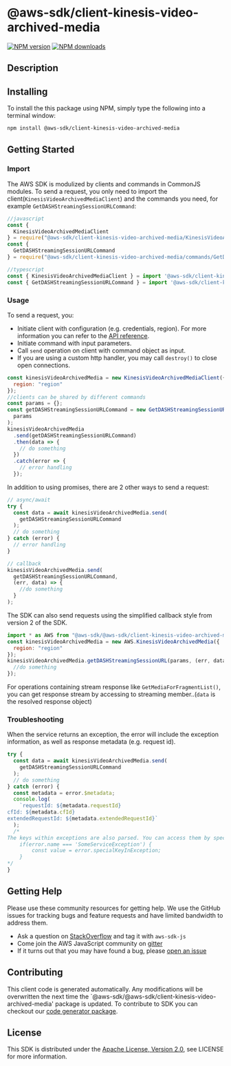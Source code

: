 # @aws-sdk/client-kinesis-video-archived-media

[![NPM version](https://img.shields.io/npm/v/@aws-sdk/client-kinesis-video-archived-media/preview.svg)](https://www.npmjs.com/package/@aws-sdk/client-kinesis-video-archived-media)
[![NPM downloads](https://img.shields.io/npm/dm/@aws-sdk/client-kinesis-video-archived-media.svg)](https://www.npmjs.com/package/@aws-sdk/client-kinesis-video-archived-media)

## Description

<p/>

## Installing

To install the this package using NPM, simply type the following into a terminal window:

```
npm install @aws-sdk/client-kinesis-video-archived-media
```

## Getting Started

### Import

The AWS SDK is modulized by clients and commands in CommonJS modules. To send a request, you only need to import the client(`KinesisVideoArchivedMediaClient`) and the commands you need, for example `GetDASHStreamingSessionURLCommand`:

```javascript
//javascript
const {
  KinesisVideoArchivedMediaClient
} = require("@aws-sdk/client-kinesis-video-archived-media/KinesisVideoArchivedMediaClient");
const {
  GetDASHStreamingSessionURLCommand
} = require("@aws-sdk/client-kinesis-video-archived-media/commands/GetDASHStreamingSessionURLCommand");
```

```javascript
//typescript
const { KinesisVideoArchivedMediaClient } = import '@aws-sdk/client-kinesis-video-archived-media/KinesisVideoArchivedMediaClient';
const { GetDASHStreamingSessionURLCommand } = import '@aws-sdk/client-kinesis-video-archived-media/commands/GetDASHStreamingSessionURLCommand';
```

### Usage

To send a request, you:

- Initiate client with configuration (e.g. credentials, region). For more information you can refer to the [API reference][].
- Initiate command with input parameters.
- Call `send` operation on client with command object as input.
- If you are using a custom http handler, you may call `destroy()` to close open connections.

```javascript
const kinesisVideoArchivedMedia = new KinesisVideoArchivedMediaClient({
  region: "region"
});
//clients can be shared by different commands
const params = {};
const getDASHStreamingSessionURLCommand = new GetDASHStreamingSessionURLCommand(
  params
);
kinesisVideoArchivedMedia
  .send(getDASHStreamingSessionURLCommand)
  .then(data => {
    // do something
  })
  .catch(error => {
    // error handling
  });
```

In addition to using promises, there are 2 other ways to send a request:

```javascript
// async/await
try {
  const data = await kinesisVideoArchivedMedia.send(
    getDASHStreamingSessionURLCommand
  );
  // do something
} catch (error) {
  // error handling
}
```

```javascript
// callback
kinesisVideoArchivedMedia.send(
  getDASHStreamingSessionURLCommand,
  (err, data) => {
    //do something
  }
);
```

The SDK can also send requests using the simplified callback style from version 2 of the SDK.

```javascript
import * as AWS from "@aws-sdk/@aws-sdk/client-kinesis-video-archived-media/KinesisVideoArchivedMedia";
const kinesisVideoArchivedMedia = new AWS.KinesisVideoArchivedMedia({
  region: "region"
});
kinesisVideoArchivedMedia.getDASHStreamingSessionURL(params, (err, data) => {
  //do something
});
```

For operations containing stream response like `GetMediaForFragmentList()`, you can get response stream by accessing to streaming member..(`data` is the resolved response object)

### Troubleshooting

When the service returns an exception, the error will include the exception information, as well as response metadata (e.g. request id).

```javascript
try {
  const data = await kinesisVideoArchivedMedia.send(
    getDASHStreamingSessionURLCommand
  );
  // do something
} catch (error) {
  const metadata = error.$metadata;
  console.log(
    `requestId: ${metadata.requestId}
cfId: ${metadata.cfId}
extendedRequestId: ${metadata.extendedRequestId}`
  );
  /*
The keys within exceptions are also parsed. You can access them by specifying exception names:
    if(error.name === 'SomeServiceException') {
        const value = error.specialKeyInException;
    }
*/
}
```

## Getting Help

Please use these community resources for getting help. We use the GitHub issues for tracking bugs and feature requests and have limited bandwidth to address them.

- Ask a question on [StackOverflow](https://stackoverflow.com/questions/tagged/aws-sdk-js) and tag it with `aws-sdk-js`
- Come join the AWS JavaScript community on [gitter](https://gitter.im/aws/aws-sdk-js-v3)
- If it turns out that you may have found a bug, please [open an issue](https://github.com/aws/aws-sdk-js-v3/issues)

## Contributing

This client code is generated automatically. Any modifications will be overwritten the next time the `@aws-sdk/@aws-sdk/client-kinesis-video-archived-media' package is updated. To contribute to SDK you can checkout our [code generator package][].

## License

This SDK is distributed under the
[Apache License, Version 2.0](http://www.apache.org/licenses/LICENSE-2.0),
see LICENSE for more information.

[code generator package]: https://github.com/aws/aws-sdk-js-v3/tree/master/packages/service-types-generator
[api reference]: https://docs.aws.amazon.com/AWSJavaScriptSDK/latest/
